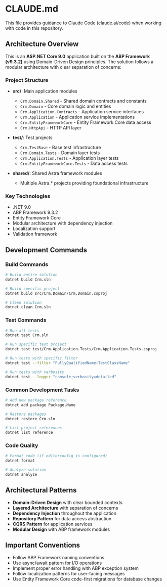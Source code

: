 # CLAUDE.md

This file provides guidance to Claude Code (claude.ai/code) when working with code in this repository.

## Architecture Overview

This is an **ASP.NET Core 9.0** application built on the **ABP Framework (v9.3.2)** using Domain-Driven Design principles. The solution follows a modular architecture with clear separation of concerns:

### Project Structure
- **src/**: Main application modules
  - `Crm.Domain.Shared` - Shared domain contracts and constants
  - `Crm.Domain` - Core domain logic and entities
  - `Crm.Application.Contracts` - Application service interfaces
  - `Crm.Application` - Application service implementations
  - `Crm.EntityFrameworkCore` - Entity Framework Core data access
  - `Crm.HttpApi` - HTTP API layer

- **test/**: Test projects
  - `Crm.TestBase` - Base test infrastructure
  - `Crm.Domain.Tests` - Domain layer tests
  - `Crm.Application.Tests` - Application layer tests
  - `Crm.EntityFrameworkCore.Tests` - Data access tests

- **shared/**: Shared Astra framework modules
  - Multiple Astra.* projects providing foundational infrastructure

### Key Technologies
- .NET 9.0
- ABP Framework 9.3.2
- Entity Framework Core
- Modular architecture with dependency injection
- Localization support
- Validation framework

## Development Commands

### Build Commands
```bash
# Build entire solution
dotnet build Crm.sln

# Build specific project
dotnet build src/Crm.Domain/Crm.Domain.csproj

# Clean solution
dotnet clean Crm.sln
```

### Test Commands
```bash
# Run all tests
dotnet test Crm.sln

# Run specific test project
dotnet test test/Crm.Application.Tests/Crm.Application.Tests.csproj

# Run tests with specific filter
dotnet test --filter "FullyQualifiedName~TestClassName"

# Run tests with verbosity
dotnet test --logger "console;verbosity=detailed"
```

### Common Development Tasks
```bash
# Add new package reference
dotnet add package Package.Name

# Restore packages
dotnet restore Crm.sln

# List project references
dotnet list reference
```

### Code Quality
```bash
# Format code (if editorconfig is configured)
dotnet format

# Analyze solution
dotnet analyze
```

## Architectural Patterns
- **Domain-Driven Design** with clear bounded contexts
- **Layered Architecture** with separation of concerns
- **Dependency Injection** throughout the application
- **Repository Pattern** for data access abstraction
- **CQRS Pattern** for application services
- **Modular Design** with ABP framework modules

## Important Conventions
- Follow ABP Framework naming conventions
- Use async/await pattern for I/O operations
- Implement proper error handling with ABP exception system
- Follow localization patterns for user-facing messages
- Use Entity Framework Core code-first migrations for database changes